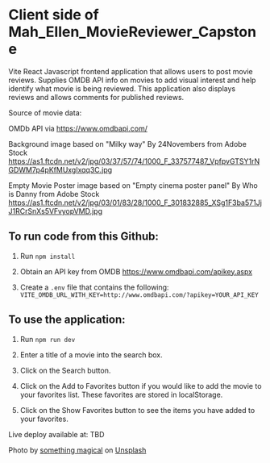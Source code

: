 # Client side of Mah_Ellen_MovieReviewer_Capstone

Vite React Javascript frontend application that allows users to post movie reviews. Supplies OMDB API info on movies to add visual interest and help identify what movie is being reviewed. This application also displays reviews and allows comments for published reviews.

Source of movie data:

OMDb API via  https://www.omdbapi.com/

Background image based on "Milky way" By 24Novembers from Adobe Stock
https://as1.ftcdn.net/v2/jpg/03/37/57/74/1000_F_337577487_VpfpvGTSY1rNGDWM7p4pKfMUxgIxqq3C.jpg

Empty Movie Poster image based on "Empty cinema poster panel"
By Who is Danny from Adobe Stock
https://as1.ftcdn.net/v2/jpg/03/01/83/28/1000_F_301832885_XSg1F3ba571JjJ1RCrSnXs5VFvyopVMD.jpg


## To run code from this Github:

1. Run `npm install`

2. Obtain an API key from OMDB https://www.omdbapi.com/apikey.aspx

3. Create a `.env` file that contains the following:
`VITE_OMDB_URL_WITH_KEY=http://www.omdbapi.com/?apikey=YOUR_API_KEY`

## To use the application:

1. Run `npm run dev`

2. Enter a title of a movie into the search box.

3. Click on the Search button.

4. Click on the Add to Favorites button if you would like to add the movie to your favorites list. These favorites are stored in localStorage. 

5. Click on the Show Favorites button to see the items you have added to your favorites.

Live deploy available at: TBD


Photo by <a href="https://unsplash.com/@somethingmagical?utm_content=creditCopyText&utm_medium=referral&utm_source=unsplash">something magical</a> on <a href="https://unsplash.com/photos/empty-chairs-inside-a-lighted-hall-SdjA-_Xzuxg?utm_content=creditCopyText&utm_medium=referral&utm_source=unsplash">Unsplash</a>
  